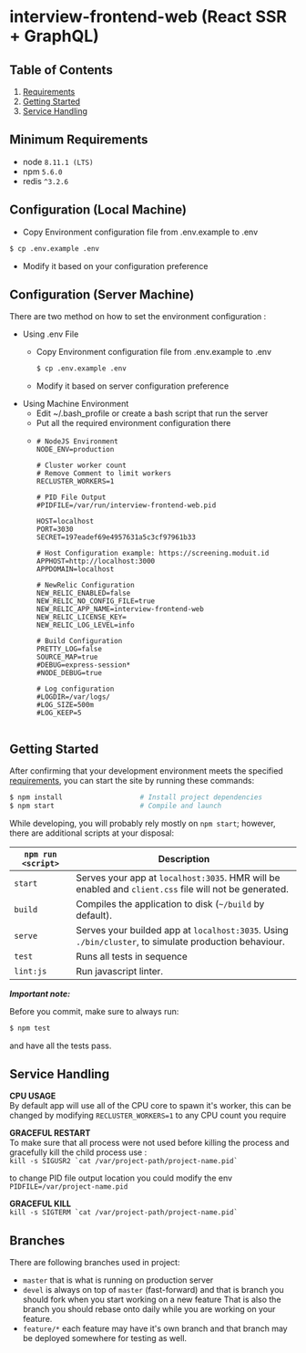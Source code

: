# interview-frontend-web (React SSR + GraphQL)

## Table of Contents
1. [Requirements](#requirements)
2. [Getting Started](#getting-started)
2. [Service Handling](#service-handling)

## Minimum Requirements
* node `8.11.1 (LTS)`
* npm `5.6.0`
* redis `^3.2.6`

## Configuration (Local Machine)
- Copy Environment configuration file from .env.example to .env
```bash
$ cp .env.example .env
```
- Modify it based on your configuration preference

## Configuration (Server Machine)
There are two method on how to set the environment configuration :
- Using .env File
  - Copy Environment configuration file from .env.example to .env
    ```bash
    $ cp .env.example .env
    ```
  
  - Modify it based on server configuration preference
- Using Machine Environment
  - Edit ~/.bash_profile or create a bash script that run the server
  - Put all the required environment configuration there
  - ``` 
    # NodeJS Environment
    NODE_ENV=production
    
    # Cluster worker count
    # Remove Comment to limit workers
    RECLUSTER_WORKERS=1
    
    # PID File Output
    #PIDFILE=/var/run/interview-frontend-web.pid
    
    HOST=localhost
    PORT=3030
    SECRET=197eadef69e4957631a5c3cf97961b33
    
    # Host Configuration example: https://screening.moduit.id
    APPHOST=http://localhost:3000
    APPDOMAIN=localhost
    
    # NewRelic Configuration
    NEW_RELIC_ENABLED=false
    NEW_RELIC_NO_CONFIG_FILE=true
    NEW_RELIC_APP_NAME=interview-frontend-web
    NEW_RELIC_LICENSE_KEY=
    NEW_RELIC_LOG_LEVEL=info
    
    # Build Configuration
    PRETTY_LOG=false
    SOURCE_MAP=true
    #DEBUG=express-session*
    #NODE_DEBUG=true
    
    # Log configuration
    #LOGDIR=/var/logs/
    #LOG_SIZE=500m
    #LOG_KEEP=5
    

## Getting Started

After confirming that your development environment meets the specified [requirements](#requirements),
you can start the site by running these commands:

```bash
$ npm install                   # Install project dependencies
$ npm start                     # Compile and launch
```

While developing, you will probably rely mostly on `npm start`; however, there are additional scripts at your disposal:

|`npm run <script>`|Description|
|------------------|-----------|
|`start` |Serves your app at `localhost:3035`. HMR will be enabled and `client.css` file will not be generated.|
|`build`|Compiles the application to disk (`~/build` by default).|
|`serve` |Serves your builded app at `localhost:3035`. Using `./bin/cluster`, to simulate production behaviour.|
|`test`|Runs all tests in sequence|
|`lint:js`|Run javascript linter.|
  
***Important note:***

Before you commit, make sure to always run:

```bash
$ npm test
```

and have all the tests pass.

## Service Handling

**CPU USAGE**  
By default app will use all of the CPU core to spawn it's worker,
this can be changed by modifying `RECLUSTER_WORKERS=1` to any CPU count you require

**GRACEFUL RESTART**  
To make sure that all process were not used before killing the process
and gracefully kill the child process use :  
``kill -s SIGUSR2 `cat /var/project-path/project-name.pid` ``  

to change PID file output location you could modify the env `PIDFILE=/var/project-name.pid`


**GRACEFUL KILL**  
``kill -s SIGTERM `cat /var/project-path/project-name.pid` ``

## Branches
There are following branches used in project:
* `master` that is what is running on production server
* `devel` is always on top of `master` (fast-forward) and that is branch you should fork when you start working on a new feature
That is also the branch you should rebase onto daily while you are working on your feature.
* `feature/*` each feature may have it's own branch and that branch may be deployed somewhere for testing as well.

